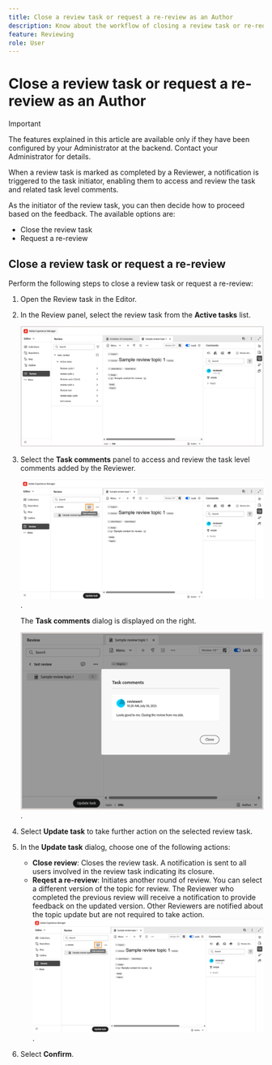 ```yaml
---
title: Close a review task or request a re-review as an Author
description: Know about the workflow of closing a review task or re-requesting a review as an Author in Experience Manager Guides.
feature: Reviewing 
role: User
---
```

# Close a review task or request a re-review as an Author

>[!IMPORTANT]
>
> The features explained in this article are available only if they have been configured by your Administrator at the backend. Contact your Administrator for details. 

When a review task is marked as completed by a Reviewer, a notification is triggered to the task initiator, enabling them to access and review the task and related task level comments. 

As the initiator of the review task, you can then decide how to proceed based on the feedback. The available options are:

- Close the review task
- Request a re-review

## Close a review task or request a re-review 

 Perform the following steps to close a review task or request a re-review:

1. Open the Review task in the Editor. 
2. In the Review panel, select the review task from the **Active tasks** list.

    ![](images/review-panel-active-review-tasks.png)
3. Select the **Task comments** panel to access and review the task level comments added by the Reviewer.

    ![](images/task-comments-selection-author-view.png).

    The **Task comments** dialog is displayed on the right. 

    ![](images/task-comments-dialog-editor.png).
3. Select **Update task** to take further action on the selected review task.     
4. In the **Update task** dialog, choose one of the following actions:
    - **Close review**: Closes the review task. A notification is sent to all users involved in the review task indicating its closure.
    - **Reqest a re-review**: Initiates another round of review. You can select a different version of the topic for review. The Reviewer who completed the previous review will receive a notification to provide feedback on the updated version. Other Reviewers are notified about the topic update but are not required to take action.
    ![](images/task-comments-selection-author-view.png).
5. Select **Confirm**.




